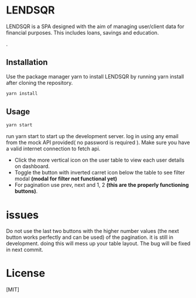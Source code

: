 # LENDSQR 
LENDSQR is a SPA designed with the aim of managing user/client data for financial purposes. This includes loans, savings and education.

.

## Installation

Use the package manager yarn to install LENDSQR by running yarn install after cloning the repository.

```bash
yarn install
```

## Usage

```bash
yarn start
 ```
run yarn start to start up the development server.
log in using any email from the mock API provided( no password is required ). 
Make sure you have a valid internet connection to fetch api.
- Click the more vertical icon on the user table to view each user details on dashboard.
- Toggle the button with inverted carret icon below the table to see filter modal **(modal for filter not functional yet)**
- For pagination use prev, next and 1, 2 **(this are the properly functioning buttons)**.

# issues
Do not use the last two buttons with the higher number values (the next button works perfectly and can be used) of the pagination. it is still in development. doing this will mess up your table layout.
The bug will be fixed in next commit.


# License
[MIT]

